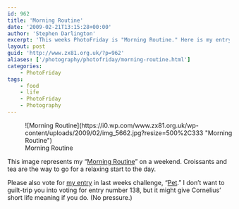 ```yaml
---
id: 962
title: 'Morning Routine'
date: '2009-02-21T13:15:28+00:00'
author: 'Stephen Darlington'
excerpt: 'This weeks PhotoFriday is "Morning Routine." Here is my entry.'
layout: post
guid: 'http://www.zx81.org.uk/?p=962'
aliases: ['/photography/photofriday/morning-routine.html']
categories:
    - PhotoFriday
tags:
    - food
    - life
    - PhotoFriday
    - Photography
---
```


<figure aria-describedby="caption-attachment-963" class="wp-caption aligncenter" id="attachment_963" style="width: 500px">![Morning Routine](https://i0.wp.com/www.zx81.org.uk/wp-content/uploads/2009/02/img_5662.jpg?resize=500%2C333 "Morning Routine")<figcaption class="wp-caption-text" id="caption-attachment-963">Morning Routine</figcaption></figure>

This image represents my “[Morning Routine](http://www.photofriday.com/archives/challenge/000852.php)” on a weekend. Croissants and tea are the way to go for a relaxing start to the day.

Please also vote for [my entry](http://www.zx81.org.uk/photography/photofriday/pet.html) in last weeks challenge, “[Pet](http://www.photofriday.com/linkviewer.php?id=850).” I don’t want to guilt-trip you into voting for entry number 138, but it might give Cornelius’ short life meaning if you do. (No pressure.)